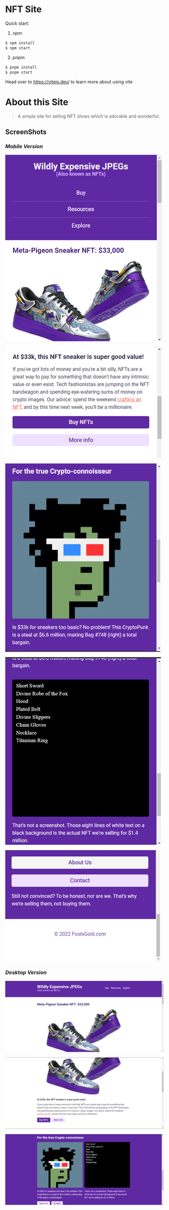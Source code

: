 # NFT Site

Quick start:

1. _npm_

```
$ npm install
$ npm start
```

2. _pnpm_

```
$ pnpm install
$ pnpm start
```

Head over to https://vitejs.dev/ to learn more about using vite

# About this Site

> A simple site for selling NFT shoes which is adorable and wonderful.

## ScreenShots

### _Mobile Version_

![Alt text](./screenshots/Mobile-1.png)

![Alt text](./screenshots/Mobile-2.png)

![Alt text](./screenshots/Mobile-3.png)

![Alt text](./screenshots/Mobile-4.png)

![Alt text](./screenshots/Mobile-5.png)

### _Desktop Version_

![Alt text](./screenshots/Desktop-1.png)

![Alt text](./screenshots/Desktop-2.png)

![Alt text](Desktop-3.png)

